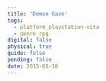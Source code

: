 ```yaml
---
title: 'Demon Gaze'
tags:
  - platform_playstation-vita
  - genre_rpg
digital: false
physical: true
guide: false
pending: false
date: 2015-05-18
---
```

